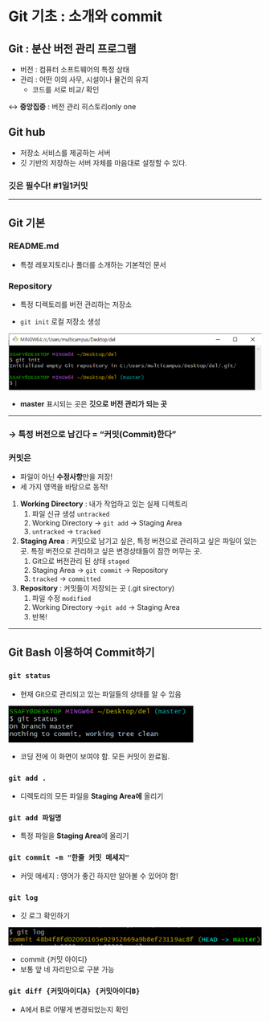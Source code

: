 # Git 기초 : 소개와 commit
## Git : **분산 버전 관리 프로그램**

- 버전 : 컴퓨터 소프트웨어의 특정 상태
- 관리 : 어떤 이의 사무, 시설이나 물건의 유지
    -  코드를 서로 비교/ 확인

↔ **중앙집중** : 버전 관리 히스토리only one

## Git hub

- 저장소 서비스를 제공하는 서버
- 깃 기반의 저장하는 서버 자체를 마음대로 설정할 수 있다.

### 깃은 필수다! #1일1커밋

---

## Git 기본

### README.md
* 특정 레포지토리나 폴더를 소개하는 기본적인 문서

### Repository

* 특정 디렉토리를 버전 관리하는 저장소

* `git init` 로컬 저장소 생성

![Untitled](../images/Git1_1.png)

* **master** 표시되는 곳은 **깃으로 버전 관리가 되는 곳**

---

### → 특정 버전으로 남긴다 = “커밋(Commit)한다”

### 커밋은

- 파일이 아닌 **수정사항**만을 저장!
- 세 가지 영역을 바탕으로 동작!

1. **Working Directory** : 내가 작업하고 있는 실제 디렉토리
    1. 파일 신규 생성 `untracked`
    2. Working Directory → `git add` → Staging Area
    3. `untracked` → `tracked`
2. **Staging Area** : 커밋으로 남기고 싶은, 특정 버전으로 관리하고 싶은 파일이 있는 곳. 특정 버전으로 관리하고 싶은 변경상태들이 잠깐 머무는 곳.
    1. Git으로 버전관리 된 상태 `staged` 
    2. Staging Area → `git commit` → Repository
    3. `tracked` → `committed`
3. **Repository** : 커밋들이 저장되는 곳 (.git sirectory)
    1. 파일 수정 `modified`
    2. Working Directory →`git add` → Staging Area
    3. 반복!

---

## Git Bash 이용하여 Commit하기

### `git status`

- 현재 Git으로 관리되고 있는 파일들의 상태를 알 수 있음

![Untitled](../images/Git1_2.png)

- 코딩 전에 이 화면이 보여야 함. 모든 커밋이 완료됨.

### `git add .`

- 디렉토리의 모든 파일을 **Staging Area에** 올리기

### `git add 파일명`

- 특정 파일을 **Staging Area**에 올리기

### `git commit -m "한줄 커밋 메세지"`

- 커밋 메세지 : 영어가 좋긴 하지만 알아볼 수 있어야 함!

### `git log`

- 깃 로그 확인하기

![Untitled](../images/Git1_3.png)

- commit {커밋 아이디}
- 보통 앞 네 자리만으로 구분 가능


### `git diff {커밋아이디A} {커밋아이디B}`

- A에서 B로 어떻게 변경되었는지 확인